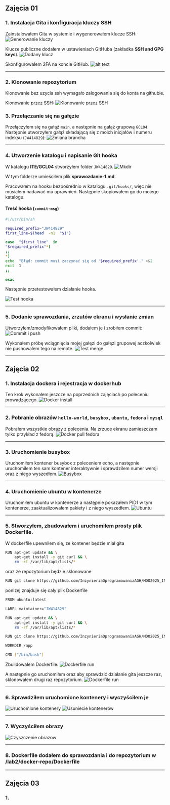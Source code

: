 ## Zajęcia 01

### 1. Instalacja Gita i konfiguracja kluczy SSH
Zainstalowałem Gita w systemie i wygenerowałem klucze SSH:
![Generowanie kluczy](./lab1/ssh-keygen.png)

Klucze publiczne dodałem w ustawieniach GitHuba (zakładka **SSH and GPG keys**).
![Dodany klucz](./lab1/github-key.png)

Skonfigurowałem 2FA na koncie GitHub.
![alt text](./lab2/github-2fa.png)

---

### 2. Klonowanie repozytorium
Klonowanie bez uzycia ssh wymagało zalogowania się do konta na githubie.

Klonowanie przez SSH:
![Klonowanie przez SSH](./lab1/repo-clone.png)

### 3. Przełączanie się na gałęzie
Przełączyłem się na gałąź `main`, a następnie na gałąź grupową `GCL04`. Następnie utworzyłem gałąź składającą się z moich inicjałów i numeru indeksu (`JW414829`):
![Zmiana brancha](./lab1/switch-branch.png)

---

### 4. Utworzenie katalogu i napisanie Git hooka
W katalogu **ITE/GCL04** stworzyłem folder `JW414829`.
![Mkdir](./lab1/mkdir.png)

W tym folderze umieściłem plik **sprawozdanie-1.md**.

Pracowałem na hooku bezpośrednio w katalogu `.git/hooks/`, więc nie musiałem nadawać mu uprawnień. Następnie skopiowałem go do mojego katalogu.

#### Treść hooka (`commit-msg`)

```bash
#!/usr/bin/sh

required_prefix="JW414829"
first_line=$(head  -n1  "$1")

case  "$first_line"  in
"$required_prefix"*)
;;
*)
echo  "Błąd: commit musi zaczynać się od '$required_prefix'." >&2
exit  1
;;

esac
```

Następnie przetestowałem działanie hooka.

![Test hooka](./lab1/hook-test.png)

---

### 5. Dodanie sprawozdania, zrzutów ekranu i wysłanie zmian
Utworzyłem/zmodyfikowałem pliki, dodałem je i zrobiłem commit:
![Commit i push](./lab1/commit-push.png)

Wykonałem próbę wciągnięcia mojej gałęzi do gałęzi grupowej aczkolwiek nie pushowalem tego na remote.
![Test merge](./lab1/merge.png)

---

## Zajęcia 02

### 1. Instalacja dockera i rejestracja w dockerhub
Ten krok wykonałem jeszcze na poprzednich zajęciach po poleceniu prowadzącego.
![Docker install](./lab2/docker-install.png)

---

### 2. Pobranie obrazów `hello-world`, `busybox`, `ubuntu`, `fedora` i `mysql`
Pobrałem wszystkie obrazy z polecenia. Na zrzuce ekranu zamieszczam tylko przykład z fedorą.
![Docker pull fedora](./lab2/pull-fedora.png)

---

### 3. Uruchomienie busybox
Uruchomiłem kontener busybox z poleceniem echo, a następnie uruchomiłem ten sam kontener interaktywnie i sprawdzilem numer wersji oraz z niego wyszedłem.
![Busybox](./lab2/busybox.png)

---

### 4. Uruchomienie ubuntu w kontenerze
Uruchomiłem ubuntu w kontenerze a następnie pokazałem PID1 w tym kontenerze, zaaktualizowałem pakiety i z niego wyszedłem.
![Ubuntu](./lab2/ubuntu.png)

---

### 5. Stworzyłem, zbudowałem i uruchomiłem prosty plik Dockerfile.
W dockerfile upewniłem się, ze kontener będzie miał gita
```bash
RUN apt-get update && \
    apt-get install -y git curl && \
    rm -rf /var/lib/apt/lists/*
```
oraz ze repozytorium będzie sklonowane

```bash
RUN git clone https://github.com/InzynieriaOprogramowaniaAGH/MDO2025_INO.git /app
```

ponizej znajduje się cały plik Dockerfile

```bash
FROM ubuntu:latest

LABEL maintainer="JW414829"

RUN apt-get update && \
    apt-get install -y git curl && \
    rm -rf /var/lib/apt/lists/*

RUN git clone https://github.com/InzynieriaOprogramowaniaAGH/MDO2025_INO.git /app

WORKDIR /app

CMD ["/bin/bash"]
```

Zbuildowałem Dockerfile:
![Dockerfile run](./lab2/dockerfile-build.png)

A następnie go uruchomiłem oraz aby sprawdzić działanie gita jeszcze raz, sklonowałem drugi raz repozytorium.
![Dockerfile run](./lab2/dockerfile-run.png)



---

### 6. Sprawdziłem uruchomione kontenery i wyczyściłem je
![Uruchomione kontenery](./lab2/uruchomione-kontenery.png)
![Usuniecie kontenerow](./lab2/usuniecie-kontenerow.png)

---

### 7. Wyczyściłem obrazy
![Czyszczenie obrazow](./lab2/usuniecie-obrazow.png)

---

### 8. Dockerfile dodałem do sprawozdania i do repozytorium w /lab2/docker-repo/Dockerfile

---
## Zajęcia 03

### 1.